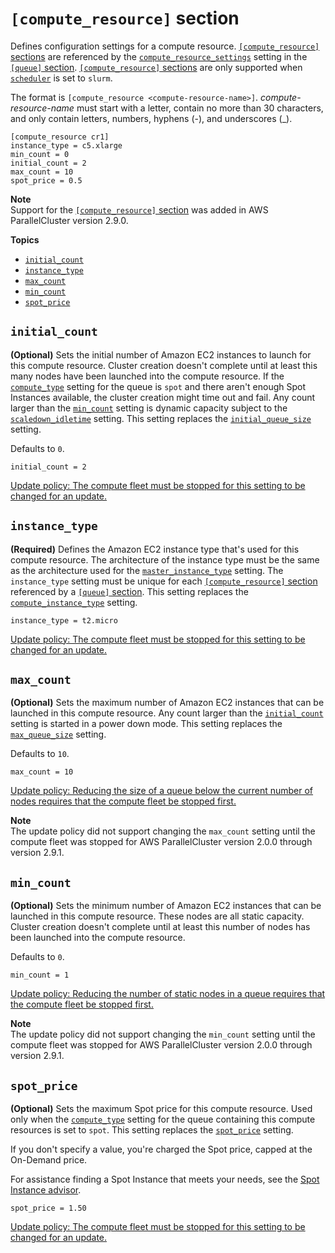 # `[compute_resource]` section<a name="compute-resource-section"></a>

Defines configuration settings for a compute resource\. [`[compute_resource]` sections](#compute-resource-section) are referenced by the [`compute_resource_settings`](queue-section.md#queue-compute-resource-settings) setting in the [`[queue]` section](queue-section.md)\. [`[compute_resource]` sections](#compute-resource-section) are only supported when [`scheduler`](cluster-definition.md#scheduler) is set to `slurm`\.

The format is `[compute_resource <compute-resource-name>]`\. *compute\-resource\-name* must start with a letter, contain no more than 30 characters, and only contain letters, numbers, hyphens \(\-\), and underscores \(\_\)\.

```
[compute_resource cr1]
instance_type = c5.xlarge
min_count = 0
initial_count = 2
max_count = 10
spot_price = 0.5
```

**Note**  
Support for the [`[compute_resource]` section](#compute-resource-section) was added in AWS ParallelCluster version 2\.9\.0\.

**Topics**
+ [`initial_count`](#compute-resource-initial-count)
+ [`instance_type`](#compute-resource-instance-type)
+ [`max_count`](#compute-resource-max-count)
+ [`min_count`](#compute-resource-min-count)
+ [`spot_price`](#compute-resource-spot-price)

## `initial_count`<a name="compute-resource-initial-count"></a>

**\(Optional\)** Sets the initial number of Amazon EC2 instances to launch for this compute resource\. Cluster creation doesn't complete until at least this many nodes have been launched into the compute resource\. If the [`compute_type`](queue-section.md#queue-compute-type) setting for the queue is `spot` and there aren't enough Spot Instances available, the cluster creation might time out and fail\. Any count larger than the [`min_count`](#compute-resource-min-count) setting is dynamic capacity subject to the [`scaledown_idletime`](scaling-section.md#scaledown-idletime) setting\. This setting replaces the [`initial_queue_size`](cluster-definition.md#configuration-initial-queue-size) setting\.

Defaults to `0`\.

```
initial_count = 2
```

[Update policy: The compute fleet must be stopped for this setting to be changed for an update.](using-pcluster-update.md#update-policy-compute-fleet)

## `instance_type`<a name="compute-resource-instance-type"></a>

**\(Required\)** Defines the Amazon EC2 instance type that's used for this compute resource\. The architecture of the instance type must be the same as the architecture used for the [`master_instance_type`](cluster-definition.md#master-instance-type) setting\. The `instance_type` setting must be unique for each [`[compute_resource]` section](#compute-resource-section) referenced by a [`[queue]` section](queue-section.md)\. This setting replaces the [`compute_instance_type`](cluster-definition.md#compute-instance-type) setting\.

```
instance_type = t2.micro
```

[Update policy: The compute fleet must be stopped for this setting to be changed for an update.](using-pcluster-update.md#update-policy-compute-fleet)

## `max_count`<a name="compute-resource-max-count"></a>

**\(Optional\)** Sets the maximum number of Amazon EC2 instances that can be launched in this compute resource\. Any count larger than the [`initial_count`](#compute-resource-initial-count) setting is started in a power down mode\. This setting replaces the [`max_queue_size`](cluster-definition.md#configuration-max-queue-size) setting\.

Defaults to `10`\.

```
max_count = 10
```

[Update policy: Reducing the size of a queue below the current number of nodes requires that the compute fleet be stopped first.](using-pcluster-update.md#update-policy-max-count)

**Note**  
The update policy did not support changing the `max_count` setting until the compute fleet was stopped for AWS ParallelCluster version 2\.0\.0 through version 2\.9\.1\.

## `min_count`<a name="compute-resource-min-count"></a>

**\(Optional\)** Sets the minimum number of Amazon EC2 instances that can be launched in this compute resource\. These nodes are all static capacity\. Cluster creation doesn't complete until at least this number of nodes has been launched into the compute resource\.

Defaults to `0`\.

```
min_count = 1
```

[Update policy: Reducing the number of static nodes in a queue requires that the compute fleet be stopped first.](using-pcluster-update.md#update-policy-min-count)

**Note**  
The update policy did not support changing the `min_count` setting until the compute fleet was stopped for AWS ParallelCluster version 2\.0\.0 through version 2\.9\.1\.

## `spot_price`<a name="compute-resource-spot-price"></a>

**\(Optional\)** Sets the maximum Spot price for this compute resource\. Used only when the [`compute_type`](queue-section.md#queue-compute-type) setting for the queue containing this compute resources is set to `spot`\. This setting replaces the [`spot_price`](cluster-definition.md#spot-price) setting\.

If you don't specify a value, you're charged the Spot price, capped at the On\-Demand price\.

For assistance finding a Spot Instance that meets your needs, see the [Spot Instance advisor](https://aws.amazon.com/ec2/spot/instance-advisor/)\.

```
spot_price = 1.50
```

[Update policy: The compute fleet must be stopped for this setting to be changed for an update.](using-pcluster-update.md#update-policy-compute-fleet)